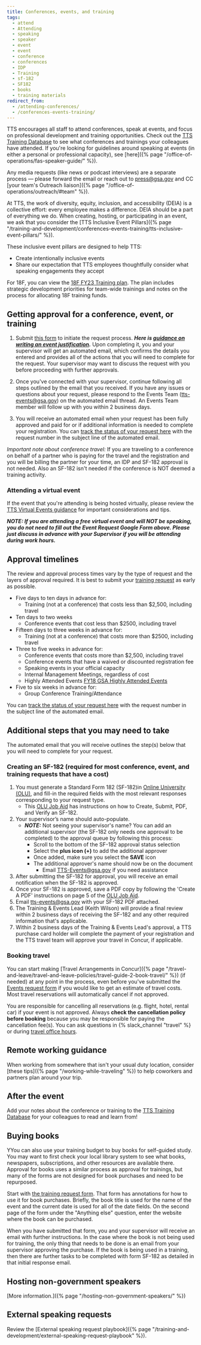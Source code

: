 ```yaml
---
title: Conferences, events, and training
tags:
  - attend
  - Attending
  - speaking
  - speaker
  - event
  - event
  - conference
  - conferences
  - IDP
  - Training
  - sf-182
  - SF182
  - books
  - training materials
redirect_from:
  - /attending-conferences/
  - /conferences-events-training/
---
```


TTS encourages all staff to attend conferences, speak at events, and focus on
professional development and training opportunities. Check out the
[TTS Training Database](https://docs.google.com/spreadsheets/d/1vB1xbe02jCpKYn6BGSyCH2FziIRNkXXi29yAFT5N9Dg/edit#gid=1891423646)
to see what conferences and trainings your colleagues have attended. If you're
looking for guidelines around speaking at events (in either a personal or
professional capacity), see
[here]({% page "/office-of-operations/fas-speaker-guide/" %}).

Any media requests (like news or podcast interviews) are a separate process —
please forward the email or reach out to [press@gsa.gov](mailto:press@gsa.gov)
and CC [your team's Outreach
liaison]({% page "/office-of-operations/outreach/#team" %}).

At TTS, the work of diversity, equity, inclusion, and accessibility (DEIA) is a
collective effort: every employee makes a difference. DEIA should be a part of
everything we do. When creating, hosting, or participating in an event, we ask
that you consider the [TTS Inclusive Event
Pillars]({% page "/training-and-development/conferences-events-training/tts-inclusive-event-pillars/" %}).

These inclusive event pillars are designed to help TTS:

- Create intentionally inclusive events
- Share our expectation that TTS employees thoughtfully consider what speaking
  engagements they accept

For 18F, you can view the
[18F FY23 Training plan](https://docs.google.com/document/d/1P36Q_RF_78SRLcKcz3O3nuA6Nw-Y6MfRR7NB290M5qI/edit).
The plan includes strategic development priorities for team-wide trainings and
notes on the process for allocating 18F training funds.

## Getting approval for a conference, event, or training

1. Submit
   [this form](https://docs.google.com/forms/d/e/1FAIpQLSeQHPIOtNwzEA7IxrJ4JDHeEUrWNUsiEkbnp8lK26jX04PYBg/viewform?usp=sf_link)
   to initiate the request process. **_Here is
   [guidance on writing an event justification](https://docs.google.com/document/d/13BCETwANCx9JRPgFbRibqRGthIvf4XQ-WTYD0P30PWg/edit?usp=sharing)._**
   Upon completing it, you and your supervisor will get an automated email,
   which confirms the details you entered and provides all of the actions that
   you will need to complete for the request. Your supervisor may want to
   discuss the request with you before proceeding with further approvals.

1. Once you've connected with your supervisor, continue following all steps
   outlined by the email that you received. If you have any issues or questions
   about your request, please respond to the Events Team (tts-events@gsa.gov) on
   the automated email thread. An Events Team member will follow up with you
   within 2 business days.

1. You will receive an automated email when your request has been fully approved
   and paid for or if additional information is needed to complete your
   registration. You can
   [track the status of your request here](https://docs.google.com/spreadsheets/d/1HqsdJ-pHZcg4n8vWwfOo8-sxAFfP1LtWxRVBWEbZnMA/edit#gid=0)
   with the request number in the subject line of the automated email.

_Important note about conference travel:_ If you are traveling to a conference
on behalf of a partner who is paying for the travel and the registration and you
will be billing the partner for your time, an IDP and SF-182 approval is not
needed. Also an SF-182 isn't needed if the conference is NOT deemed a training
activity.

### Attending a virtual event

If the event that you're attending is being hosted virtually, please review the
[TTS Virtual Events guidance](https://docs.google.com/document/d/1YrDs9PA8HkfLkhSfOfyJnLjAYcTkV6_vHlU7HBoyi0k/edit#heading=h.d6kk6wkyrvzf)
for important considerations and tips.

**_NOTE: If you are attending a free virtual event and will NOT be speaking, you
do not need to fill out the Event Request Google Form above. Please just discuss
in advance with your Supervisor if you will be attending during work hours._**

## Approval timelines

The review and approval process times vary by the type of request and the layers
of approval required. It is best to submit your
[training request](https://docs.google.com/forms/d/e/1FAIpQLSeQHPIOtNwzEA7IxrJ4JDHeEUrWNUsiEkbnp8lK26jX04PYBg/viewform?usp=sf_link)
as early as possible.

- Five days to ten days in advance for:
  - Training (not at a conference) that costs less than $2,500, including travel
- Ten days to two weeks
  - Conference events that cost less than $2500, including travel
- Fifteen days to three weeks in advance for:
  - Training (not at a conference) that costs more than $2500, including travel
- Three to five weeks in advance for:
  - Conference events that costs more than $2,500, including travel
  - Conference events that have a waived or discounted registration fee
  - Speaking events in your official capacity
  - Internal Management Meetings, regardless of cost
  - Highly Attended Events
    [FY18 GSA Highly Attended Events](https://docs.google.com/document/d/1Q1ZAWkXMte3jHFP0GH9EHzTjiTG3fYe-4WFehiWGbaM/edit)
- Five to six weeks in advance for:
  - Group Conference Training/Attendance

You can
[track the status of your request here](https://docs.google.com/spreadsheets/d/1HqsdJ-pHZcg4n8vWwfOo8-sxAFfP1LtWxRVBWEbZnMA/edit#gid=0)
with the request number in the subject line of the automated email.

## Additional steps that you may need to take

The automated email that you will receive outlines the step(s) below that you
will need to complete for your request.

### Creating an SF-182 (required for most conference, event, and training requests that have a cost)

1. You must generate a Standard Form 182 (SF-182)in
   [Online University (OLU)](https://gsaolu.gsa.gov/), and fill-in the required
   fields with the most relevant responses corresponding to your request type.
   - This
     [OLU Job Aid](https://corporateapps.gsa.gov/files/GSA_JobAid_EndUser_SF182.pdf)
     has instructions on how to Create, Submit, PDF, and Verify an SF-182.
2. Your supervisor’s name should auto-populate. 
   - ***NOTE:*** Not seeing your supervisor's name? You can add an additional supervisor (the SF-182 only needs one approval to be completed) to the approval queue by following this process:
      - Scroll to the bottom of the SF-182 approval status selection
      - Select the **plus icon (+)** to add the additional approver
      - Once added, make sure you select the **SAVE** icon 
      - The additional approver's name should now be on the document
          - Email TTS-Events@gsa.gov if you need assistance
3. After submitting the SF-182 for approval, you will receive an email
   notification when the SF-182 is approved.
4. Once your SF-182 is approved, save a PDF copy by following the 'Create A PDF'
   instructions on page 5 of the
   [OLU Job Aid](https://corporateapps.gsa.gov/files/GSA_JobAid_EndUser_SF182.pdf).
5. Email [tts-events@gsa.gov](mailto:tts-events@gsa.gov) with your SF-182 PDF
   attached.
6. The Training & Events Lead (Keith Wilson) will provide a final review within
   2 business days of receiving the SF-182 and any other required information
   that's applicable.
7. Within 2 business days of the Training & Events Lead's approval, a TTS
   purchase card holder will complete the payment of your registration and the
   TTS travel team will approve your travel in Concur, if applicable.

### Booking travel

You can start making [Travel Arrangements in
Concur]({% page "/travel-and-leave/travel-and-leave-policies/travel-guide-2-book-travel/" %})
(if needed) at any point in the process, even before you've submitted the
[Events request form](https://docs.google.com/forms/d/e/1FAIpQLSeQHPIOtNwzEA7IxrJ4JDHeEUrWNUsiEkbnp8lK26jX04PYBg/viewform?usp=sf_link)
if you would like to get an estimate of travel costs. Most travel reservations
will automatically cancel if not approved.

You are responsible for cancelling all reservations (e.g. flight, hotel, rental
car) if your event is not approved. Always **check the cancellation policy
before booking** because you may be responsible for paying the cancellation
fee(s). You can ask questions in {% slack_channel "travel" %} or during
[travel office hours](https://sites.google.com/a/gsa.gov/tts-office-hours/).

## Remote working guidance

When working from somewhere that isn't your usual duty location, consider [these
tips]({% page "/working-while-traveling" %}) to help coworkers and partners plan
around your trip.

## After the event

Add your notes about the conference or training to the
[TTS Training Database](https://docs.google.com/spreadsheets/d/1vB1xbe02jCpKYn6BGSyCH2FziIRNkXXi29yAFT5N9Dg/edit#gid=1891423646)
for your colleagues to read and learn from!

## Buying books

YYou can also use your training budget to buy books for self-guided study. You
may want to first check your local library system to see what books, newspapers,
subscriptions, and other resources are available there. Approval for books uses
a similar process as approval for trainings, but many of the forms are not
designed for book purchases and need to be repurposed.

Start with
[the training request form](https://docs.google.com/forms/d/e/1FAIpQLSeQHPIOtNwzEA7IxrJ4JDHeEUrWNUsiEkbnp8lK26jX04PYBg/viewform?usp=sf_link).
That form has annotations for how to use it for book purchases. Briefly, the
book title is used for the name of the event and the current date is used for
all of the date fields. On the second page of the form under the "Anything else"
question, enter the website where the book can be purchased.

When you have submitted that form, you and your supervisor will receive an email
with further instructions. In the case where the book is not being used for
training, the only thing that needs to be done is an email from your supervisor
approving the purchase. If the book is being used in a training, then there are
further tasks to be completed with form SF-182 as detailed in that initial
response email.

## Hosting non-government speakers

[More information.]({% page "/hosting-non-government-speakers/" %})

## External speaking requests

Review the [External speaking request
playbook]({% page "/training-and-development/external-speaking-request-playbook" %}).
